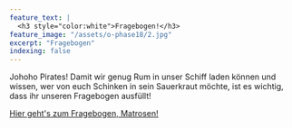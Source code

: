 ```yaml
---
feature_text: |
  <h3 style="color:white">Fragebogen!</h3>
feature_image: "/assets/o-phase18/2.jpg"
excerpt: "Fragebogen"
indexing: false
---
```


Johoho Pirates!
Damit wir genug Rum in unser Schiff laden können und wissen, wer von euch
Schinken in sein Sauerkraut möchte, ist es wichtig, dass ihr unseren Fragebogen
ausfüllt!

[Hier geht's zum Fragebogen, Matrosen!](https://docs.google.com/forms/d/e/1FAIpQLScgMbv-foo4Xm1Nz_pipCzNNqic1xSI3qopti0jzVn0RCefZQ/viewform?usp=sf_link)
